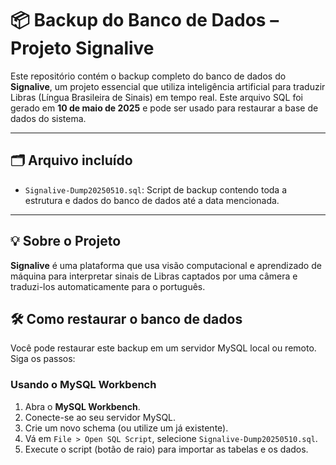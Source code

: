 # 📦 Backup do Banco de Dados – Projeto Signalive

Este repositório contém o backup completo do banco de dados do **Signalive**, um projeto essencial que utiliza inteligência artificial para traduzir Libras (Língua Brasileira de Sinais) em tempo real. Este arquivo SQL foi gerado em **10 de maio de 2025** e pode ser usado para restaurar a base de dados do sistema.

---

## 🗂 Arquivo incluído

- `Signalive-Dump20250510.sql`: Script de backup contendo toda a estrutura e dados do banco de dados até a data mencionada.

---

## 💡 Sobre o Projeto

**Signalive** é uma plataforma que usa visão computacional e aprendizado de máquina para interpretar sinais de Libras captados por uma câmera e traduzi-los automaticamente para o português.

## 🛠️ Como restaurar o banco de dados

Você pode restaurar este backup em um servidor MySQL local ou remoto. Siga os passos:

### Usando o MySQL Workbench

1. Abra o **MySQL Workbench**.
2. Conecte-se ao seu servidor MySQL.
3. Crie um novo schema (ou utilize um já existente).
4. Vá em `File > Open SQL Script`, selecione `Signalive-Dump20250510.sql`.
5. Execute o script (botão de raio) para importar as tabelas e os dados.

